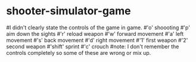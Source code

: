 # shooter-simulator-game
#I didn't clearly state the controls of the game in game. 
#'o' shoooting
#'p' aim down the sights
#'r' reload weapon
#'w' forward movement
#'a' left movement
#'s' back movement
#'d' right movement
#'1' first weapon
#'2' second weapon
#'shift' sprint
#'c' crouch
#note: I don't remember the controls completely so some of these are wrong or mix up.
